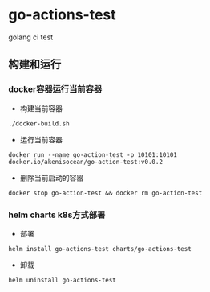 # go-actions-test
golang ci test


## 构建和运行

### docker容器运行当前容器
- 构建当前容器
```shell
./docker-build.sh
```

- 运行当前容器
```shell
docker run --name go-action-test -p 10101:10101 docker.io/akenisocean/go-action-test:v0.0.2
```
- 删除当前启动的容器
```shell
docker stop go-action-test && docker rm go-action-test
```

### helm charts k8s方式部署
- 部署
```shell
helm install go-actions-test charts/go-actions-test
```
- 卸载
```shell
helm uninstall go-actions-test
```
